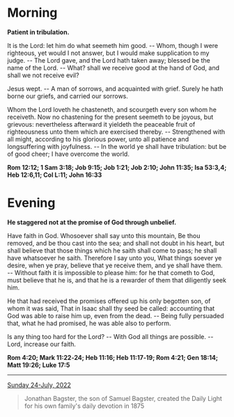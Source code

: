 # Morning

**Patient in tribulation.**
 
It is the Lord: let him do what seemeth him good. -- Whom, though I were righteous, yet would I not answer, but I would make supplication to my judge. -- The Lord gave, and the Lord hath taken away; blessed be the name of the Lord. -- What? shall we receive good at the hand of God, and shall we not receive evil?
 
Jesus wept. -- A man of sorrows, and acquainted with grief. Surely he hath borne our griefs, and carried our sorrows.
 
Whom the Lord loveth he chasteneth, and scourgeth every son whom he receiveth. Now no chastening for the present seemeth to be joyous, but grievous: nevertheless afterward it yieldeth the peaceable fruit of righteousness unto them which are exercised thereby. -- Strengthened with all might, according to his glorious power, unto all patience and longsuffering with joyfulness. -- In the world ye shall have tribulation: but be of good cheer; I have overcome the world.  

**Rom 12:12; 1 Sam 3:18; Job 9:15; Job 1:21; Job 2:10; John 11:35; Isa 53:3,4; Heb 12:6,11; Col L:11; John 16:33**

# Evening

**He staggered not at the promise of God through unbelief.**
 
Have faith in God. Whosoever shall say unto this mountain, Be thou removed, and be thou cast into the sea; and shall not doubt in his heart, but shall believe that those things which he saith shall come to pass; he shall have whatsoever he saith. Therefore I say unto you, What things soever ye desire, when ye pray, believe that ye receive them, and ye shall have them. -- Without faith it is impossible to please him: for he that cometh to God, must believe that he is, and that he is a rewarder of them that diligently seek him.
 
He that had received the promises offered up his only begotten son, of whom it was said, That in Isaac shall thy seed be called: accounting that God was able to raise him up, even from the dead. -- Being fully persuaded that, what he had promised, he was able also to perform.
 
Is any thing too hard for the Lord? -- With God all things are possible. -- Lord, increase our faith.  

**Rom 4:20; Mark 11:22‑24; Heb 11:16; Heb 11:17‑19; Rom 4:21; Gen 18:14; Matt 19:26; Luke 17:5**

---

[Sunday 24-July, 2022](https://t.me/s/daily_light)

> Jonathan Bagster, the son of Samuel Bagster, created the Daily Light for his own family's daily devotion in 1875

